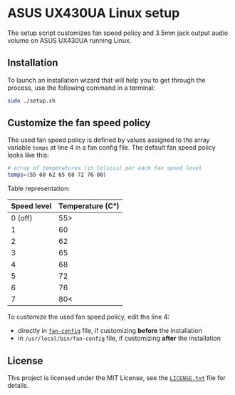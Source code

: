 # ASUS UX430UA Linux setup

The setup script customizes fan speed policy and 3.5mm jack output audio volume on ASUS UX430UA running Linux.

## Installation

To launch an installation wizard that will help you to get through the process, use the following command in a terminal:

```bash
sudo ./setup.sh
```

## Customize the fan speed policy

The used fan speed policy is defined by values assigned to the array variable `temps` at line 4 in a fan config file. The default fan speed policy looks like this:

```bash
# array of temperatures (in Celsius) per each fan speed level
temps=(55 60 62 65 68 72 76 80)
```

Table representation:

| Speed level   | Temperature (C°) |
| ------------- | ---------------- |
| 0 (off)       | 55>              |
| 1             | 60               |
| 2             | 62               |
| 3             | 65               |
| 4             | 68               |
| 5             | 72               |
| 6             | 76               |
| 7             | 80<              |

To customize the used fan speed policy, edit the line 4:

* directly in [`fan-config`](fan-config) file, if customizing **before** the installation  
* in `/usr/local/bin/fan-config` file, if customizing **after** the installation

## License

This project is licensed under the MIT License, see the [`LICENSE.txt`](LICENSE.txt) file for details.
